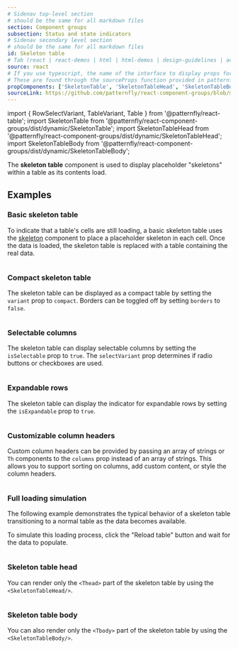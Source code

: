 ```yaml
---
# Sidenav top-level section
# should be the same for all markdown files
section: Component groups
subsection: Status and state indicators
# Sidenav secondary level section
# should be the same for all markdown files
id: Skeleton table
# Tab (react | react-demos | html | html-demos | design-guidelines | accessibility)
source: react
# If you use typescript, the name of the interface to display props for
# These are found through the sourceProps function provided in patternfly-docs.source.js
propComponents: ['SkeletonTable', 'SkeletonTableHead', 'SkeletonTableBody']
sourceLink: https://github.com/patternfly/react-component-groups/blob/main/packages/module/patternfly-docs/content/extensions/component-groups/examples/SkeletonTable/SkeletonTable.md
---
```

import { RowSelectVariant, TableVariant, Table } from '@patternfly/react-table';
import SkeletonTable from '@patternfly/react-component-groups/dist/dynamic/SkeletonTable';
import SkeletonTableHead from '@patternfly/react-component-groups/dist/dynamic/SkeletonTableHead';
import SkeletonTableBody from '@patternfly/react-component-groups/dist/dynamic/SkeletonTableBody';

The **skeleton table** component is used to display placeholder "skeletons" within a table as its contents load.

## Examples

### Basic skeleton table

To indicate that a table's cells are still loading, a basic skeleton table uses the [skeleton](https://www.patternfly.org/components/skeleton) component to place a placeholder skeleton in each cell. Once the data is loaded, the skeleton table is replaced with a table containing the real data.

```js file="./SkeletonTableExample.tsx"

```

### Compact skeleton table

The skeleton table can be displayed as a compact table by setting the `variant` prop to `compact`. Borders can be toggled off by setting `borders` to `false`.

```js file="./SkeletonTableCompactExample.tsx"

```

### Selectable columns

The skeleton table can display selectable columns by setting the `isSelectable` prop to `true`. The `selectVariant` prop determines if radio buttons or checkboxes are used.

```js file="./SkeletonTableSelectableExample.tsx"

```

### Expandable rows

The skeleton table can display the indicator for expandable rows by setting the `isExpandable` prop to `true`.

```js file="./SkeletonTableExpandableExample.tsx"

```

### Customizable column headers

Custom column headers can be provided by passing an array of strings or `Th` components to the `columns` prop instead of an array of strings. This allows you to support sorting on columns, add custom content, or style the column headers.

```js file="./SkeletonTableCustomExample.tsx"

```

### Full loading simulation

The following example demonstrates the typical behavior of a skeleton table transitioning to a normal table as the data becomes available.

To simulate this loading process, click the "Reload table" button and wait for the data to populate.


```js file="./SkeletonTableLoadingExample.tsx"

```

### Skeleton table head

You can render only the `<Thead>` part of the skeleton table by using the `<SkeletonTableHead/>`.

```js file="./SkeletonTableHeadExample.tsx"

```

### Skeleton table body

You can also render only the `<Tbody>` part of the skeleton table by using the `<SkeletonTableBody/>`.

```js file="./SkeletonTableBodyExample.tsx"

```
